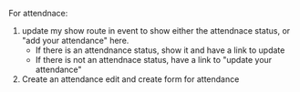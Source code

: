<!-- 

TODO: Add Devise views and name to the relevant sign up and update account views  

TODO: Start on Event attendance

TODO: Add a flag for public events

TODO: On events that i can see, show # of attendees. 

TODO: On my events, show attendee breakdown

TODO: Add an admin header


-->
For attendnace:

1. update my show route in event to show either the attendnace status, or "add your attendance" here. 
    * If there is an attendnance status, show it and have a link to update
    * If there is not an attendnace status, have a link to "update your attendance"
2. Create an attendance edit and create form for attendance
